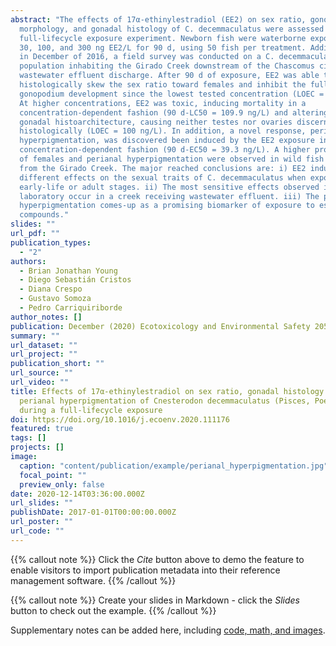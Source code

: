 ```yaml
---
abstract: "The effects of 17α-ethinylestradiol (EE2) on sex ratio, gonopodium
  morphology, and gonadal histology of C. decemmaculatus were assessed by a
  full-lifecycle exposure experiment. Newborn fish were waterborne exposed to
  30, 100, and 300 ng EE2/L for 90 d, using 50 fish per treatment. Additionally,
  in December of 2016, a field survey was conducted on a C. decemmaculatus
  population inhabiting the Girado Creek downstream of the Chascomus city
  wastewater effluent discharge. After 90 d of exposure, EE2 was able to
  histologically skew the sex ratio toward females and inhibit the full
  gonopodium development since the lowest tested concentration (LOEC = 30 ng/L).
  At higher concentrations, EE2 was toxic, inducing mortality in a
  concentration-dependent fashion (90 d-LC50 = 109.9 ng/L) and altering the
  gonadal histoarchitecture, causing neither testes nor ovaries discernible
  histologically (LOEC = 100 ng/L). In addition, a novel response, perianal
  hyperpigmentation, was discovered been induced by the EE2 exposure in a
  concentration-dependent fashion (90 d-EC50 = 39.3 ng/L). A higher proportion
  of females and perianal hyperpigmentation were observed in wild fish collected
  from the Girado Creek. The major reached conclusions are: i) EE2 induce
  different effects on the sexual traits of C. decemmaculatus when exposed from
  early-life or adult stages. ii) The most sensitive effects observed in the
  laboratory occur in a creek receiving wastewater effluent. iii) The perianal
  hyperpigmentation comes-up as a promising biomarker of exposure to estrogenic
  compounds."
slides: ""
url_pdf: ""
publication_types:
  - "2"
authors:
  - Brian Jonathan Young
  - Diego Sebastián Cristos
  - Diana Crespo
  - Gustavo Somoza
  - Pedro Carriquiriborde
author_notes: []
publication: December (2020) Ecotoxicology and Environmental Safety 205, 111176
summary: ""
url_dataset: ""
url_project: ""
publication_short: ""
url_source: ""
url_video: ""
title: Effects of 17α-ethinylestradiol on sex ratio, gonadal histology and
  perianal hyperpigmentation of Cnesterodon decemmaculatus (Pisces, Poeciliidae)
  during a full-lifecycle exposure
doi: https://doi.org/10.1016/j.ecoenv.2020.111176
featured: true
tags: []
projects: []
image: 
  caption: "content/publication/example/perianal_hyperpigmentation.jpg"
  focal_point: ""
  preview_only: false
date: 2020-12-14T03:36:00.000Z
url_slides: ""
publishDate: 2017-01-01T00:00:00.000Z
url_poster: ""
url_code: ""
---
```


{{% callout note %}}
Click the *Cite* button above to demo the feature to enable visitors to import publication metadata into their reference management software.
{{% /callout %}}

{{% callout note %}}
Create your slides in Markdown - click the *Slides* button to check out the example.
{{% /callout %}}

Supplementary notes can be added here, including [code, math, and images](https://wowchemy.com/docs/writing-markdown-latex/).
